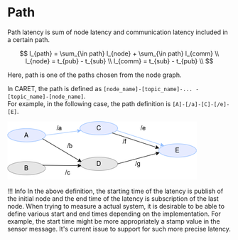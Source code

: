 # Path

Path latency is sum of node latency and communication latency included in a certain path.

$$
l_{path} = \sum_{\in path} l_{node} + \sum_{\in path} l_{comm} \\
l_{node} = t_{pub} - t_{sub} \\
l_{comm} = t_{sub} - t_{pub} \\
$$

Here, path is one of the paths chosen from the node graph.

In CARET, the path is defined as `[node_name]-[topic_name]-... -[topic_name]-[node_name]`.  
For example, in the following case, the path definition is `[A]-[/a]-[C]-[/e]-[E]`.

![node path](../../imgs/node_path.drawio.png)

<prettier-ignore-start>
!!! Info
    In the above definition, the starting time of the latency is publish of the initial node and the end time of the latency is subscription of the last node.
    When trying to measure a actual system, it is desirable to be able to define various start and end times depending on the implementation.
    For example, the start time might be more appropriately a stamp value in the sensor message.
    It's current issue to support for such more precise latency.
<prettier-ignore-end>
